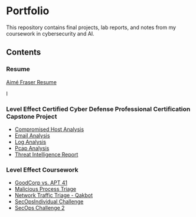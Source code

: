 # Portfolio

This repository contains final projects, lab reports, and notes from my coursework in cybersecurity and AI. 

## Contents

### Resume 
[Aimé Fraser Resume](./AimeFraser_Resume.pdf)

I 

### Level Effect Certified Cyber Defense Professional Certification Capstone Project
- [Compromised Host Analysis](./Compromised-Host-Analysis.pdf)
- [Email Analysis](./Email-Analysis.pdf)
- [Log Analysis](./Log-Analysis.pdf)
- [Pcap Analysis](./pcap-Analysis.pdf)
- [Threat Intelligence Report](./Threat-Intel-Report.pdf)

### Level Effect Coursework
  - [GoodCorp vs. APT 41](./GoodCorp-APT41.pdf)
  - [Malicious Process Triage](./Malicious-Process-Triage)
  - [Network Traffic Triage - Qakbot](./Network-Traffic-Triage-Qakbot)
  - [SecOpsIndividual Challenge](./SecOps-Individual-Challenge.pdf)
  - [SecOps Challenge 2](./Secops-Challenge-2.pdf)

